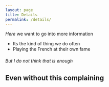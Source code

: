 ```yaml
---
layout: page
title: Details
permalink: /details/
---
```


*Here* we want to go into more information
- Its the kind of thing we do often
- Playing the French at their own fame

###### But I do not think that is enough

## Even without this complaining 